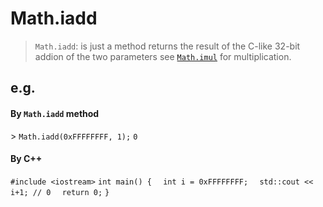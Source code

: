 # Math.iadd
> `Math.iadd`: is just a method returns the result of the C-like 32-bit addion of the two parameters see [`Math.imul`](https://wiki.developer.mozilla.org/en-US/docs/Web/JavaScript/Reference/Global_Objects/Math/imul) for multiplication.
## e.g.
#### By `Math.iadd` method
\> `Math.iadd(0xFFFFFFFF, 1);`
`0`
#### By C++
`#include <iostream>`
`int main() {`
`  int i = 0xFFFFFFFF;`
`  std::cout << i+1; // 0`
`  return 0;`
`}`

